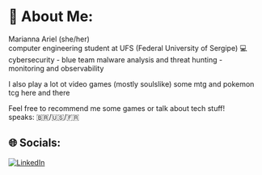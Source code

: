 # 💫 About Me:
Marianna Ariel (she/her)<br>computer engineering student at UFS (Federal University of Sergipe) 💻<br> cybersecurity - blue team malware analysis and threat hunting -    
monitoring and observability 

I also play a lot ot video games (mostly soulslike) some mtg and pokemon tcg here and there 

Feel free to recommend me some games or talk about tech stuff! <br>
speaks: 🇧🇷/🇺🇸/🇫🇷

## 🌐 Socials:
[![LinkedIn](https://img.shields.io/badge/LinkedIn-%230077B5.svg?logo=linkedin&logoColor=white)](https://linkedin.com/in/mariannaariel) 



<!-- Proudly created with GPRM ( https://gprm.itsvg.in ) -->
